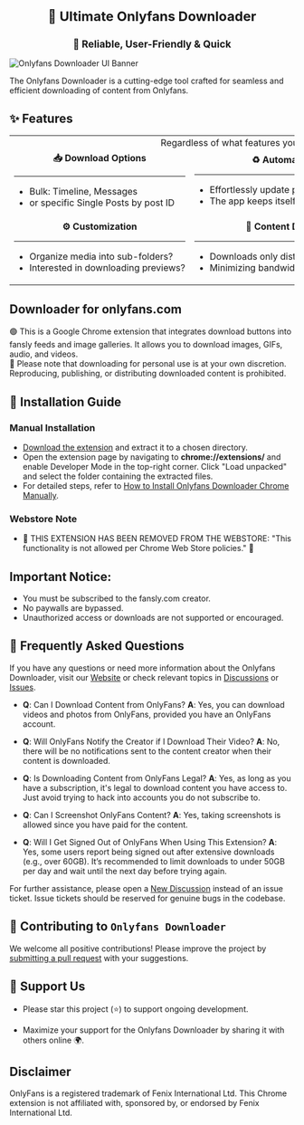 <div align="center" style="font-size: smaller;">
    <h1>👋 Ultimate Onlyfans Downloader</h1>
    <h2>👋 Reliable, User-Friendly & Quick</h2>
</div>

![Onlyfans Downloader UI Banner](https://hlsdownloader.com/wp-content/uploads/2023/03/1280-1024x640.png)

The Onlyfans Downloader is a cutting-edge tool crafted for seamless and efficient downloading of content from Onlyfans.

## ✨ Features

<table>
  <tr>
    <td align="middle" colspan="3">
      Regardless of what features you need, the Onlyfans Downloader has it all:
    </td>
  </tr>
  <tr>
    <td align="middle" nowrap>
      <strong>📥 Download Options</strong>
      <hr>
      <ul align="left">
        <li>Bulk: Timeline, Messages</li>
        <li>or specific Single Posts by post ID</li>
      </ul>
    </td>
    <td align="middle" nowrap>
      <strong>♻️ Automatic Updates</strong>
      <hr>
      <ul align="left">
        <li>Effortlessly update previous download folders</li>
        <li>The app keeps itself current with fansly</li>
      </ul>
    </td>
    <td align="middle" nowrap>
      <strong>🖥️ Multi-Platform Support</strong>
      <hr>
      <ul align="left">
        <li>Works on Windows, Linux & MacOS</li>
        <li>Executable app is available only for Windows</li>
      </ul>
    </td>
  </tr>
  <tr>
    <td align="middle" nowrap>
      <strong>⚙️ Customization</strong>
      <hr>
      <ul align="left">
        <li>Organize media into sub-folders?</li>
        <li>Interested in downloading previews?</li>
      </ul>
    </td>
    <td align="middle" nowrap>
      <strong>🔎 Content Deduplication</strong>
      <hr>
      <ul align="left">
        <li>Downloads only distinct content</li>
        <li>Minimizing bandwidth usage</li>
      </ul>
    </td>
    <td align="middle" nowrap>
      <strong>💸 No Hidden Fees</strong>
      <hr>
      <ul align="left">
        <li>No need to worry about functionality issues</li>
        <li>Development is driven by user popularity</li>
      </ul>
    </td>
  </tr>
</table>

## Downloader for onlyfans.com
🟢 This is a Google Chrome extension that integrates download buttons into fansly feeds and image galleries. It allows you to download images, GIFs, audio, and videos.  
🔴 Please note that downloading for personal use is at your own discretion. Reproducing, publishing, or distributing downloaded content is prohibited.

## 🚀 Installation Guide

### Manual Installation
* <a href="https://github.com/mediadown/Onlyfans-Downloader/releases/latest" target="_blank">Download the extension</a> and extract it to a chosen directory.
* Open the extension page by navigating to **chrome://extensions/** and enable Developer Mode in the top-right corner. Click "Load unpacked" and select the folder containing the extracted files.
* For detailed steps, refer to [How to Install Onlyfans Downloader Chrome Manually](https://hlsdownloader.com/how-to-manually-install-onlyfans-downloader/).

### Webstore Note
* 🔴 THIS EXTENSION HAS BEEN REMOVED FROM THE WEBSTORE: "This functionality is not allowed per Chrome Web Store policies." 🔴

## Important Notice:
* You must be subscribed to the fansly.com creator.
* No paywalls are bypassed.
* Unauthorized access or downloads are not supported or encouraged.

## 🤔 Frequently Asked Questions
If you have any questions or need more information about the Onlyfans Downloader, visit our [Website](https://github.com/mediadown/Onlyfans-Downloader/wiki) or check relevant topics in [Discussions](https://github.com/mediadown/Onlyfans-Downloader/discussions) or [Issues](https://github.com/mediadown/Onlyfans-Downloader/issues).

+ **Q**: Can I Download Content from OnlyFans?
**A**: Yes, you can download videos and photos from OnlyFans, provided you have an OnlyFans account.

+ **Q**: Will OnlyFans Notify the Creator if I Download Their Video?
**A**: No, there will be no notifications sent to the content creator when their content is downloaded.

+ **Q**: Is Downloading Content from OnlyFans Legal?
**A**: Yes, as long as you have a subscription, it's legal to download content you have access to. Just avoid trying to hack into accounts you do not subscribe to.

+ **Q**: Can I Screenshot OnlyFans Content?
**A**: Yes, taking screenshots is allowed since you have paid for the content.

+ **Q**: Will I Get Signed Out of OnlyFans When Using This Extension?
**A**: Yes, some users report being signed out after extensive downloads (e.g., over 60GB). It’s recommended to limit downloads to under 50GB per day and wait until the next day before trying again.

For further assistance, please open a [New Discussion](https://github.com/mediadown/Onlyfans-Downloader/discussions/new/choose) instead of an issue ticket. Issue tickets should be reserved for genuine bugs in the codebase.

## 🤝 Contributing to `Onlyfans Downloader`
We welcome all positive contributions! Please improve the project by [submitting a pull request](https://github.com/mediadown/Onlyfans-Downloader/pulls) with your suggestions.

## 🙏 Support Us
+ Please star this project (⭐️) to support ongoing development.

+ Maximize your support for the Onlyfans Downloader by sharing it with others online 🌍.

## Disclaimer
OnlyFans is a registered trademark of Fenix International Ltd. This Chrome extension is not affiliated with, sponsored by, or endorsed by Fenix International Ltd.
